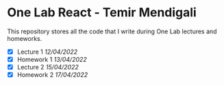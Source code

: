 # One Lab React - Temir Mendigali

This repository stores all the code that I write during One Lab lectures and homeworks.

- [x] Lecture 1 _12/04/2022_
- [x] Homework 1 _13/04/2022_
- [x] Lecture 2 _15/04/2022_
- [x] Homework 2 _17/04/2022_
